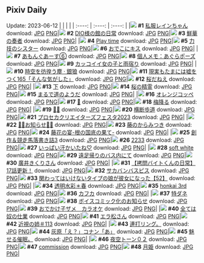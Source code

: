 ## Pixiv Daily
Update: 2023-06-12
|      |      |      |
| :----: | :----: | :----: |
|![](https://pixiv.microyu.workers.dev/c/240x480/img-master/img/2023/06/10/00/00/41/108871647_p0_master1200.jpg) **#1** [私服レインちゃん](https://www.pixiv.net/artworks/108871647) download: [JPG](https://pixiv.microyu.workers.dev/img-original/img/2023/06/10/00/00/41/108871647_p0.jpg) [PNG](https://pixiv.microyu.workers.dev/img-original/img/2023/06/10/00/00/41/108871647_p0.png)|![](https://pixiv.microyu.workers.dev/c/240x480/img-master/img/2023/06/10/18/22/52/108891664_p0_master1200.jpg) **#2** [DIO様の館の日常](https://www.pixiv.net/artworks/108891664) download: [JPG](https://pixiv.microyu.workers.dev/img-original/img/2023/06/10/18/22/52/108891664_p0.jpg) [PNG](https://pixiv.microyu.workers.dev/img-original/img/2023/06/10/18/22/52/108891664_p0.png)|![](https://pixiv.microyu.workers.dev/c/240x480/img-master/img/2023/06/11/00/00/41/108902728_p0_master1200.jpg) **#3** [鮮華の奏者](https://www.pixiv.net/artworks/108902728) download: [JPG](https://pixiv.microyu.workers.dev/img-original/img/2023/06/11/00/00/41/108902728_p0.jpg) [PNG](https://pixiv.microyu.workers.dev/img-original/img/2023/06/11/00/00/41/108902728_p0.png)|
|![](https://pixiv.microyu.workers.dev/c/240x480/img-master/img/2023/06/11/10/17/29/108905550_p0_master1200.jpg) **#4** [Play time](https://www.pixiv.net/artworks/108905550) download: [JPG](https://pixiv.microyu.workers.dev/img-original/img/2023/06/11/10/17/29/108905550_p0.jpg) [PNG](https://pixiv.microyu.workers.dev/img-original/img/2023/06/11/10/17/29/108905550_p0.png)|![](https://pixiv.microyu.workers.dev/c/240x480/img-master/img/2023/06/10/19/00/51/108892733_p0_master1200.jpg) **#5** [力技のシスター](https://www.pixiv.net/artworks/108892733) download: [JPG](https://pixiv.microyu.workers.dev/img-original/img/2023/06/10/19/00/51/108892733_p0.jpg) [PNG](https://pixiv.microyu.workers.dev/img-original/img/2023/06/10/19/00/51/108892733_p0.png)|![](https://pixiv.microyu.workers.dev/c/240x480/img-master/img/2023/06/10/18/45/19/108892281_p0_master1200.jpg) **#6** [おでこにキス](https://www.pixiv.net/artworks/108892281) download: [JPG](https://pixiv.microyu.workers.dev/img-original/img/2023/06/10/18/45/19/108892281_p0.jpg) [PNG](https://pixiv.microyu.workers.dev/img-original/img/2023/06/10/18/45/19/108892281_p0.png)|
|![](https://pixiv.microyu.workers.dev/c/240x480/img-master/img/2023/06/11/21/02/19/108929486_p0_master1200.jpg) **#7** [あもんぐあーす⑥](https://www.pixiv.net/artworks/108929486) download: [JPG](https://pixiv.microyu.workers.dev/img-original/img/2023/06/11/21/02/19/108929486_p0.jpg) [PNG](https://pixiv.microyu.workers.dev/img-original/img/2023/06/11/21/02/19/108929486_p0.png)|![](https://pixiv.microyu.workers.dev/c/240x480/img-master/img/2023/06/10/07/00/05/108878756_p0_master1200.jpg) **#8** [個人メモ：あぐらポーズ](https://www.pixiv.net/artworks/108878756) download: [JPG](https://pixiv.microyu.workers.dev/img-original/img/2023/06/10/07/00/05/108878756_p0.jpg) [PNG](https://pixiv.microyu.workers.dev/img-original/img/2023/06/10/07/00/05/108878756_p0.png)|![](https://pixiv.microyu.workers.dev/c/240x480/img-master/img/2023/06/11/12/00/12/108915012_p0_master1200.jpg) **#9** [カッコイイ女の子と雨宿り](https://www.pixiv.net/artworks/108915012) download: [JPG](https://pixiv.microyu.workers.dev/img-original/img/2023/06/11/12/00/12/108915012_p0.jpg) [PNG](https://pixiv.microyu.workers.dev/img-original/img/2023/06/11/12/00/12/108915012_p0.png)|
|![](https://pixiv.microyu.workers.dev/c/240x480/img-master/img/2023/06/11/00/00/07/108902587_p0_master1200.jpg) **#10** [時空を彷徨う塵 · 銀狼](https://www.pixiv.net/artworks/108902587) download: [JPG](https://pixiv.microyu.workers.dev/img-original/img/2023/06/11/00/00/07/108902587_p0.jpg) [PNG](https://pixiv.microyu.workers.dev/img-original/img/2023/06/11/00/00/07/108902587_p0.png)|![](https://pixiv.microyu.workers.dev/c/240x480/img-master/img/2023/06/11/18/00/07/108923658_p0_master1200.jpg) **#11** [現実もたまには嘘をつく165「そんな気がした」](https://www.pixiv.net/artworks/108923658) download: [JPG](https://pixiv.microyu.workers.dev/img-original/img/2023/06/11/18/00/07/108923658_p0.jpg) [PNG](https://pixiv.microyu.workers.dev/img-original/img/2023/06/11/18/00/07/108923658_p0.png)|![](https://pixiv.microyu.workers.dev/c/240x480/img-master/img/2023/06/11/10/55/54/108913706_p0_master1200.jpg) **#12** [桜だねえ](https://www.pixiv.net/artworks/108913706) download: [JPG](https://pixiv.microyu.workers.dev/img-original/img/2023/06/11/10/55/54/108913706_p0.jpg) [PNG](https://pixiv.microyu.workers.dev/img-original/img/2023/06/11/10/55/54/108913706_p0.png)|
|![](https://pixiv.microyu.workers.dev/c/240x480/img-master/img/2023/06/11/11/00/38/108913822_p0_master1200.jpg) **#13** [下](https://www.pixiv.net/artworks/108913822) download: [JPG](https://pixiv.microyu.workers.dev/img-original/img/2023/06/11/11/00/38/108913822_p0.jpg) [PNG](https://pixiv.microyu.workers.dev/img-original/img/2023/06/11/11/00/38/108913822_p0.png)|![](https://pixiv.microyu.workers.dev/c/240x480/img-master/img/2023/06/11/10/59/26/108913776_p0_master1200.jpg) **#14** [桜の精霊](https://www.pixiv.net/artworks/108913776) download: [JPG](https://pixiv.microyu.workers.dev/img-original/img/2023/06/11/10/59/26/108913776_p0.jpg) [PNG](https://pixiv.microyu.workers.dev/img-original/img/2023/06/11/10/59/26/108913776_p0.png)|![](https://pixiv.microyu.workers.dev/c/240x480/img-master/img/2023/06/11/10/57/49/108913744_p0_master1200.jpg) **#15** [まるで道のようだ](https://www.pixiv.net/artworks/108913744) download: [JPG](https://pixiv.microyu.workers.dev/img-original/img/2023/06/11/10/57/49/108913744_p0.jpg) [PNG](https://pixiv.microyu.workers.dev/img-original/img/2023/06/11/10/57/49/108913744_p0.png)|
|![](https://pixiv.microyu.workers.dev/c/240x480/img-master/img/2023/06/10/20/30/02/108895389_p0_master1200.jpg) **#16** [オレンジコッペ](https://www.pixiv.net/artworks/108895389) download: [JPG](https://pixiv.microyu.workers.dev/img-original/img/2023/06/10/20/30/02/108895389_p0.jpg) [PNG](https://pixiv.microyu.workers.dev/img-original/img/2023/06/10/20/30/02/108895389_p0.png)|![](https://pixiv.microyu.workers.dev/c/240x480/img-master/img/2023/06/10/21/02/34/108896419_p0_master1200.jpg) **#17** [🍃](https://www.pixiv.net/artworks/108896419) download: [JPG](https://pixiv.microyu.workers.dev/img-original/img/2023/06/10/21/02/34/108896419_p0.jpg) [PNG](https://pixiv.microyu.workers.dev/img-original/img/2023/06/10/21/02/34/108896419_p0.png)|![](https://pixiv.microyu.workers.dev/c/240x480/img-master/img/2023/06/11/10/53/54/108913651_p0_master1200.jpg) **#18** [梅降る](https://www.pixiv.net/artworks/108913651) download: [JPG](https://pixiv.microyu.workers.dev/img-original/img/2023/06/11/10/53/54/108913651_p0.jpg) [PNG](https://pixiv.microyu.workers.dev/img-original/img/2023/06/11/10/53/54/108913651_p0.png)|
|![](https://pixiv.microyu.workers.dev/c/240x480/img-master/img/2023/06/11/00/27/05/108903884_p0_master1200.jpg) **#19** [👾💜](https://www.pixiv.net/artworks/108903884) download: [JPG](https://pixiv.microyu.workers.dev/img-original/img/2023/06/11/00/27/05/108903884_p0.jpg) [PNG](https://pixiv.microyu.workers.dev/img-original/img/2023/06/11/00/27/05/108903884_p0.png)|![](https://pixiv.microyu.workers.dev/c/240x480/img-master/img/2023/06/10/11/18/52/108882612_p0_master1200.jpg) **#20** [横断歩道](https://www.pixiv.net/artworks/108882612) download: [JPG](https://pixiv.microyu.workers.dev/img-original/img/2023/06/10/11/18/52/108882612_p0.jpg) [PNG](https://pixiv.microyu.workers.dev/img-original/img/2023/06/10/11/18/52/108882612_p0.png)|![](https://pixiv.microyu.workers.dev/c/240x480/img-master/img/2023/06/11/00/00/27/108902681_p0_master1200.jpg) **#21** [プロセカクリエイターズフェスタ2023](https://www.pixiv.net/artworks/108902681) download: [JPG](https://pixiv.microyu.workers.dev/img-original/img/2023/06/11/00/00/27/108902681_p0.jpg) [PNG](https://pixiv.microyu.workers.dev/img-original/img/2023/06/11/00/00/27/108902681_p0.png)|
|![](https://pixiv.microyu.workers.dev/c/240x480/img-master/img/2023/06/10/00/14/20/108872385_p0_master1200.jpg) **#22** [🧀🥖お知らせ🥐🍳](https://www.pixiv.net/artworks/108872385) download: [JPG](https://pixiv.microyu.workers.dev/img-original/img/2023/06/10/00/14/20/108872385_p0.jpg) [PNG](https://pixiv.microyu.workers.dev/img-original/img/2023/06/10/00/14/20/108872385_p0.png)|![](https://pixiv.microyu.workers.dev/c/240x480/img-master/img/2023/06/11/11/02/37/108913862_p0_master1200.jpg) **#23** [藤のからみつき](https://www.pixiv.net/artworks/108913862) download: [JPG](https://pixiv.microyu.workers.dev/img-original/img/2023/06/11/11/02/37/108913862_p0.jpg) [PNG](https://pixiv.microyu.workers.dev/img-original/img/2023/06/11/11/02/37/108913862_p0.png)|![](https://pixiv.microyu.workers.dev/c/240x480/img-master/img/2023/06/10/00/00/20/108871566_p0_master1200.jpg) **#24** [藤花の宴-根の国底の果て-](https://www.pixiv.net/artworks/108871566) download: [JPG](https://pixiv.microyu.workers.dev/img-original/img/2023/06/10/00/00/20/108871566_p0.jpg) [PNG](https://pixiv.microyu.workers.dev/img-original/img/2023/06/10/00/00/20/108871566_p0.png)|
|![](https://pixiv.microyu.workers.dev/c/240x480/img-master/img/2023/06/11/00/45/00/108904422_p0_master1200.jpg) **#25** [創作＆競走馬落書き詰3](https://www.pixiv.net/artworks/108904422) download: [JPG](https://pixiv.microyu.workers.dev/img-original/img/2023/06/11/00/45/00/108904422_p0.jpg) [PNG](https://pixiv.microyu.workers.dev/img-original/img/2023/06/11/00/45/00/108904422_p0.png)|![](https://pixiv.microyu.workers.dev/c/240x480/img-master/img/2023/06/11/00/03/37/108903034_p0_master1200.jpg) **#26** [2233](https://www.pixiv.net/artworks/108903034) download: [JPG](https://pixiv.microyu.workers.dev/img-original/img/2023/06/11/00/03/37/108903034_p0.jpg) [PNG](https://pixiv.microyu.workers.dev/img-original/img/2023/06/11/00/03/37/108903034_p0.png)|![](https://pixiv.microyu.workers.dev/c/240x480/img-master/img/2023/06/11/01/00/52/108904892_p0_master1200.jpg) **#27** [いっぱい汗かいたね♡](https://www.pixiv.net/artworks/108904892) download: [JPG](https://pixiv.microyu.workers.dev/img-original/img/2023/06/11/01/00/52/108904892_p0.jpg) [PNG](https://pixiv.microyu.workers.dev/img-original/img/2023/06/11/01/00/52/108904892_p0.png)|
|![](https://pixiv.microyu.workers.dev/c/240x480/img-master/img/2023/06/10/11/05/52/108882396_p0_master1200.jpg) **#28** [soft white](https://www.pixiv.net/artworks/108882396) download: [JPG](https://pixiv.microyu.workers.dev/img-original/img/2023/06/10/11/05/52/108882396_p0.jpg) [PNG](https://pixiv.microyu.workers.dev/img-original/img/2023/06/10/11/05/52/108882396_p0.png)|![](https://pixiv.microyu.workers.dev/c/240x480/img-master/img/2023/06/10/13/20/36/108885074_p0_master1200.jpg) **#29** [遠足帰りのバス内にて](https://www.pixiv.net/artworks/108885074) download: [JPG](https://pixiv.microyu.workers.dev/img-original/img/2023/06/10/13/20/36/108885074_p0.jpg) [PNG](https://pixiv.microyu.workers.dev/img-original/img/2023/06/10/13/20/36/108885074_p0.png)|![](https://pixiv.microyu.workers.dev/c/240x480/img-master/img/2023/06/10/00/02/53/108871917_p0_master1200.jpg) **#30** [廣井きくりさん](https://www.pixiv.net/artworks/108871917) download: [JPG](https://pixiv.microyu.workers.dev/img-original/img/2023/06/10/00/02/53/108871917_p0.jpg) [PNG](https://pixiv.microyu.workers.dev/img-original/img/2023/06/10/00/02/53/108871917_p0.png)|
|![](https://pixiv.microyu.workers.dev/c/240x480/img-master/img/2023/06/11/12/00/23/108915047_p0_master1200.jpg) **#31** [【拷問バイトくんの日常】17話更新！](https://www.pixiv.net/artworks/108915047) download: [JPG](https://pixiv.microyu.workers.dev/img-original/img/2023/06/11/12/00/23/108915047_p0.jpg) [PNG](https://pixiv.microyu.workers.dev/img-original/img/2023/06/11/12/00/23/108915047_p0.png)|![](https://pixiv.microyu.workers.dev/c/240x480/img-master/img/2023/06/11/17/05/40/108922109_p0_master1200.jpg) **#32** [サカバンバスピス](https://www.pixiv.net/artworks/108922109) download: [JPG](https://pixiv.microyu.workers.dev/img-original/img/2023/06/11/17/05/40/108922109_p0.jpg) [PNG](https://pixiv.microyu.workers.dev/img-original/img/2023/06/11/17/05/40/108922109_p0.png)|![](https://pixiv.microyu.workers.dev/c/240x480/img-master/img/2023/06/10/00/01/03/108871718_p0_master1200.jpg) **#33** [関わってはいけないタイプの娘が彼女になった【52】](https://www.pixiv.net/artworks/108871718) download: [JPG](https://pixiv.microyu.workers.dev/img-original/img/2023/06/10/00/01/03/108871718_p0.jpg) [PNG](https://pixiv.microyu.workers.dev/img-original/img/2023/06/10/00/01/03/108871718_p0.png)|
|![](https://pixiv.microyu.workers.dev/c/240x480/img-master/img/2023/06/11/00/00/38/108902718_p0_master1200.jpg) **#34** [透明水彩＊春](https://www.pixiv.net/artworks/108902718) download: [JPG](https://pixiv.microyu.workers.dev/img-original/img/2023/06/11/00/00/38/108902718_p0.jpg) [PNG](https://pixiv.microyu.workers.dev/img-original/img/2023/06/11/00/00/38/108902718_p0.png)|![](https://pixiv.microyu.workers.dev/c/240x480/img-master/img/2023/06/10/10/40/13/108881939_p0_master1200.jpg) **#35** [honkai 3rd](https://www.pixiv.net/artworks/108881939) download: [JPG](https://pixiv.microyu.workers.dev/img-original/img/2023/06/10/10/40/13/108881939_p0.jpg) [PNG](https://pixiv.microyu.workers.dev/img-original/img/2023/06/10/10/40/13/108881939_p0.png)|![](https://pixiv.microyu.workers.dev/c/240x480/img-master/img/2023/06/10/20/13/19/108894868_p0_master1200.jpg) **#36** [カフカ](https://www.pixiv.net/artworks/108894868) download: [JPG](https://pixiv.microyu.workers.dev/img-original/img/2023/06/10/20/13/19/108894868_p0.jpg) [PNG](https://pixiv.microyu.workers.dev/img-original/img/2023/06/10/20/13/19/108894868_p0.png)|
|![](https://pixiv.microyu.workers.dev/c/240x480/img-master/img/2023/06/10/20/02/29/108894523_p0_master1200.jpg) **#37** [特ダネ](https://www.pixiv.net/artworks/108894523) download: [JPG](https://pixiv.microyu.workers.dev/img-original/img/2023/06/10/20/02/29/108894523_p0.jpg) [PNG](https://pixiv.microyu.workers.dev/img-original/img/2023/06/10/20/02/29/108894523_p0.png)|![](https://pixiv.microyu.workers.dev/c/240x480/img-master/img/2023/06/11/00/26/38/108903866_p0_master1200.jpg) **#38** [ボイスコミック化のお知らせ](https://www.pixiv.net/artworks/108903866) download: [JPG](https://pixiv.microyu.workers.dev/img-original/img/2023/06/11/00/26/38/108903866_p0.jpg) [PNG](https://pixiv.microyu.workers.dev/img-original/img/2023/06/11/00/26/38/108903866_p0.png)|![](https://pixiv.microyu.workers.dev/c/240x480/img-master/img/2023/06/11/01/10/14/108905127_p0_master1200.jpg) **#39** [おでかけ子ザメ　カラオケ](https://www.pixiv.net/artworks/108905127) download: [JPG](https://pixiv.microyu.workers.dev/img-original/img/2023/06/11/01/10/14/108905127_p0.jpg) [PNG](https://pixiv.microyu.workers.dev/img-original/img/2023/06/11/01/10/14/108905127_p0.png)|
|![](https://pixiv.microyu.workers.dev/c/240x480/img-master/img/2023/06/11/00/03/32/108903030_p0_master1200.jpg) **#40** [全ては奴の仕業](https://www.pixiv.net/artworks/108903030) download: [JPG](https://pixiv.microyu.workers.dev/img-original/img/2023/06/11/00/03/32/108903030_p0.jpg) [PNG](https://pixiv.microyu.workers.dev/img-original/img/2023/06/11/00/03/32/108903030_p0.png)|![](https://pixiv.microyu.workers.dev/c/240x480/img-master/img/2023/06/11/00/43/24/108904393_p0_master1200.jpg) **#41** [エラ松さん](https://www.pixiv.net/artworks/108904393) download: [JPG](https://pixiv.microyu.workers.dev/img-original/img/2023/06/11/00/43/24/108904393_p0.jpg) [PNG](https://pixiv.microyu.workers.dev/img-original/img/2023/06/11/00/43/24/108904393_p0.png)|![](https://pixiv.microyu.workers.dev/c/240x480/img-master/img/2023/06/10/00/01/05/108871723_p0_master1200.jpg) **#42** [近視の姉＃113](https://www.pixiv.net/artworks/108871723) download: [JPG](https://pixiv.microyu.workers.dev/img-original/img/2023/06/10/00/01/05/108871723_p0.jpg) [PNG](https://pixiv.microyu.workers.dev/img-original/img/2023/06/10/00/01/05/108871723_p0.png)|
|![](https://pixiv.microyu.workers.dev/c/240x480/img-master/img/2023/06/10/19/50/35/108894126_p0_master1200.jpg) **#43** [連打リング。](https://www.pixiv.net/artworks/108894126) download: [JPG](https://pixiv.microyu.workers.dev/img-original/img/2023/06/10/19/50/35/108894126_p0.jpg) [PNG](https://pixiv.microyu.workers.dev/img-original/img/2023/06/10/19/50/35/108894126_p0.png)|![](https://pixiv.microyu.workers.dev/c/240x480/img-master/img/2023/06/11/16/06/48/108920571_p0_master1200.jpg) **#44** [灰原「え？」コナン「あ」](https://www.pixiv.net/artworks/108920571) download: [JPG](https://pixiv.microyu.workers.dev/img-original/img/2023/06/11/16/06/48/108920571_p0.jpg) [PNG](https://pixiv.microyu.workers.dev/img-original/img/2023/06/11/16/06/48/108920571_p0.png)|![](https://pixiv.microyu.workers.dev/c/240x480/img-master/img/2023/06/11/11/30/21/108914229_p0_master1200.jpg) **#45** [魅せる催眠。](https://www.pixiv.net/artworks/108914229) download: [JPG](https://pixiv.microyu.workers.dev/img-original/img/2023/06/11/11/30/21/108914229_p0.jpg) [PNG](https://pixiv.microyu.workers.dev/img-original/img/2023/06/11/11/30/21/108914229_p0.png)|
|![](https://pixiv.microyu.workers.dev/c/240x480/img-master/img/2023/06/11/08/00/08/108910750_p0_master1200.jpg) **#46** [夜空トーン０２](https://www.pixiv.net/artworks/108910750) download: [JPG](https://pixiv.microyu.workers.dev/img-original/img/2023/06/11/08/00/08/108910750_p0.jpg) [PNG](https://pixiv.microyu.workers.dev/img-original/img/2023/06/11/08/00/08/108910750_p0.png)|![](https://pixiv.microyu.workers.dev/c/240x480/img-master/img/2023/06/10/10/25/47/108881700_p0_master1200.jpg) **#47** [commission](https://www.pixiv.net/artworks/108881700) download: [JPG](https://pixiv.microyu.workers.dev/img-original/img/2023/06/10/10/25/47/108881700_p0.jpg) [PNG](https://pixiv.microyu.workers.dev/img-original/img/2023/06/10/10/25/47/108881700_p0.png)|![](https://pixiv.microyu.workers.dev/c/240x480/img-master/img/2023/06/10/15/29/24/108887553_p0_master1200.jpg) **#48** [月姫](https://www.pixiv.net/artworks/108887553) download: [JPG](https://pixiv.microyu.workers.dev/img-original/img/2023/06/10/15/29/24/108887553_p0.jpg) [PNG](https://pixiv.microyu.workers.dev/img-original/img/2023/06/10/15/29/24/108887553_p0.png)|
